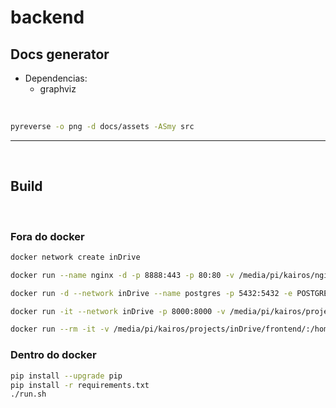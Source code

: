 # backend

## **Docs generator**

* Dependencias:
  * graphviz

<br>

```bash
pyreverse -o png -d docs/assets -ASmy src
```

---

<br>

## **Build**

<br>

### Fora do docker

```bash
docker network create inDrive

docker run --name nginx -d -p 8888:443 -p 80:80 -v /media/pi/kairos/nginx/conf/:/etc/nginx/conf.d/:ro -v /media/pi/kairos/certbot/www:/var/www/certbot/:ro nginx

docker run -d --network inDrive --name postgres -p 5432:5432 -e POSTGRES_PASSWORD=inDrive -e POSTGRES_USER=inDrive -e POSTGRES_DB=inDrive postgres:13-alpine

docker run -it --network inDrive -p 8000:8000 -v /media/pi/kairos/projects/inDrive/backend/:/home/ --name python --entrypoint /bin/bash python:3.9-bullseye

docker run --rm -it -v /media/pi/kairos/projects/inDrive/frontend/:/home -p 3000:3000 ubuntu:20.04
```

### Dentro do docker

```bash
pip install --upgrade pip
pip install -r requirements.txt
./run.sh
```

